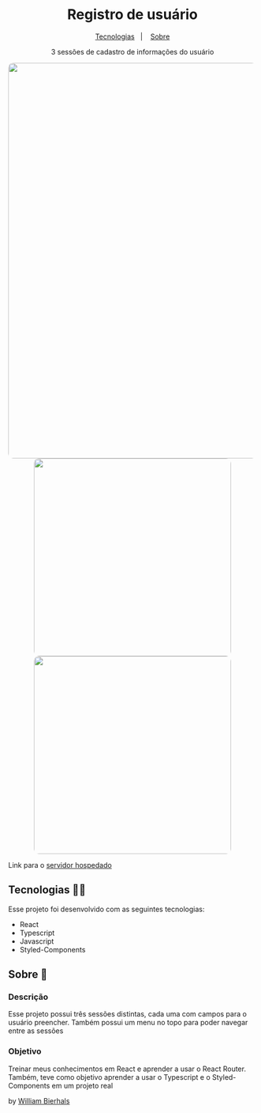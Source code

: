 <h1 align="center"> Registro de usuário </h1>
<p align="center">
  <a href="#tecnologias-">Tecnologias</a>&nbsp;&nbsp;&nbsp;|&nbsp;&nbsp;&nbsp;
  <a href="#sobre-">Sobre</a>
</p>
<p align="center"> 
  3 sessões de cadastro de informações do usuário</p>
<p align="center">
  <img src="https://user-images.githubusercontent.com/58959372/194785842-53fe8a3b-61e1-4153-8bf5-c2e7524c0b4e.png" align="center" style="border-radius: 10px" width= "800px"/>
  <img src="https://user-images.githubusercontent.com/58959372/194785875-ef43bf89-d039-48b2-a14d-23536907690e.png" align="center" style="border-radius: 10px" width= "400px"/>
  <img src="https://user-images.githubusercontent.com/58959372/194785889-232916d9-b78b-4913-869d-39b36aecaf1e.png" align="center" style="border-radius: 10px" width= "400px"/>
</p>

Link para o [servidor hospedado](https://registrodeusuario.netlify.app/)

## Tecnologias 👨‍💻 
Esse projeto foi desenvolvido com as seguintes tecnologias:
- React
- Typescript
- Javascript
- Styled-Components

## Sobre 📖


### Descrição
Esse projeto possui três sessões distintas, cada uma com campos para o usuário preencher. Também possui um menu no topo para poder navegar entre as sessões


### Objetivo
Treinar meus conhecimentos em React e aprender a usar o React Router. Também, teve como objetivo aprender a usar o Typescript e o Styled-Components em um projeto real


by [William Bierhals](https://github.com/will1Zera)
